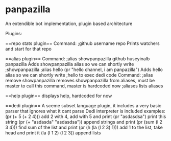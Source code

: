 panpazilla
==========

An extendible bot implementation, plugin based architecture

Plugins:

==repo stats plugin==
Command: ;github username repo
Prints watchers and start for that repo

==alias plugin==
Command: ;alias showpanpazilla github huseyinalb panpazilla
Adds showpanpazilla alias so we can shortly write ;showpanpazilla
;alias hello (pr "hello channel, i am panpazilla")
Adds hello alias so we can shortly write ;hello to exec dedi code
Command: ;alias remove showpanpazilla
removes showpanpazilla from aliases, must be master to call this command, master is hardcoded now
;aliases
lists aliases

==help plugin==
displays help, hardcoded for now

==dedi plugin==
A sceme subset language plugin, it includes a very basic parser that ignores what it cant parse
Dedi interpreter is included examples:
(pr (+ 5 (+ 2 4)))
add 2 with 4, add with 5 and print
(pr "asdasdsa")
print this string
(pr (+ "asdasda" "asdasdsa"))
append strings and print
(pr (sum (l 2 3 4)))
find sum of the list and print
(pr (h (la (l 2 3) 1)))
add 1 to the list, take head and print it
(la (l 1 2) (l 2 3))
append lists
